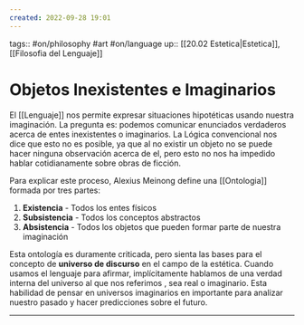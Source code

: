 ```yaml
---
created: 2022-09-28 19:01
---
```

tags:: #on/philosophy #art #on/language 
up::  [[20.02 Estetica|Estetica]], [[Filosofia del Lenguaje]]
# Objetos Inexistentes e Imaginarios
El [[Lenguaje]] nos permite expresar situaciones hipotéticas usando nuestra imaginación. La pregunta es: podemos comunicar enunciados verdaderos acerca de entes inexistentes o imaginarios. La Lógica convencional nos dice que esto no es posible, ya que al no existir un objeto no se puede hacer ninguna observación acerca de el, pero esto no nos ha impedido hablar cotidianamente sobre obras de ficción.

Para explicar este proceso, Alexius Meinong define una [[Ontologia]] formada por tres partes:
1. **Existencia** - Todos los entes físicos
2. **Subsistencia** - Todos los conceptos abstractos
3. **Absistencia** - Todos los objetos que pueden formar parte de nuestra imaginación

Esta ontología es duramente criticada, pero sienta las bases para el concepto de **universo de discurso** en el campo de la estética. Cuando usamos el lenguaje para afirmar, implícitamente hablamos de una verdad interna del universo al que nos referimos , sea real o imaginario. Esta habilidad de pensar en universos imaginarios en importante para analizar nuestro pasado y hacer predicciones sobre el futuro.
___
